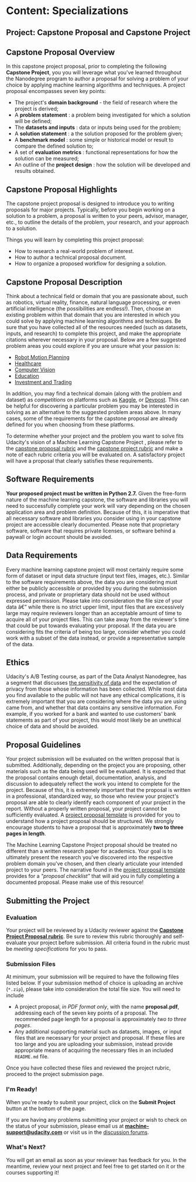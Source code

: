 # Content: Specializations
## Project: Capstone Proposal and Capstone Project

## Capstone Proposal Overview
In this capstone project proposal, prior to completing the following **Capstone Project**, you you will leverage what you\'ve learned throughout the Nanodegree program to author a proposal for solving a problem of your choice by applying machine learning algorithms and techniques. A project proposal encompasses seven key points: 
- The project's **domain background** - the field of research where the project is derived;
- A **problem statement** : a problem being investigated for which a solution will be defined;
- The **datasets and inputs** : data or inputs being used for the problem;
- A **solution statement** : a the solution proposed for the problem given;
- A **benchmark model** : some simple or historical model or result to compare the defined solution to;
- A set of **evaluation metrics** : functional representations for how the solution can be measured;
- An outline of the **project design** : how the solution will be developed and results obtained.

## Capstone Proposal Highlights
The capstone project proposal is designed to introduce you to writing proposals for major projects. Typically, before you begin working on a solution to a problem, a proposal is written to your peers, advisor, manager, etc., to outline the details of the problem, your research, and your approach to a solution.

Things you will learn by completing this project proposal:
- How to research a real-world problem of interest.
- How to author a technical proposal document.
- How to organize a proposed workflow for designing a solution.

## Capstone Proposal Description

Think about a technical field or domain that you are passionate about, such as robotics, virtual reality, finance, natural language processing, or even artificial intelligence (the possibilities are endless!). Then, choose an existing problem within that domain that you are interested in which you could solve by applying machine learning algorithms and techniques. Be sure that you have collected all of the resources needed (such as datasets, inputs, and research) to complete this project, and make the appropriate citations wherever necessary in your proposal. Below are a few suggested problem areas you could explore if you are unsure what your passion is:

- [Robot Motion Planning](https://docs.google.com/document/d/1ZFCH6jS3A5At7_v5IUM5OpAXJYiutFuSIjTzV_E-vdE/pub)
- [Healthcare](https://docs.google.com/document/d/1WzurKKa9AX2DnOH7KiB38mvozdOSemfkGpex8hdTy8c/pub)
- [Computer Vision](https://docs.google.com/document/d/1y-XfjkPFgUQxFIQ9bBncUSjs4HOf5E-45FrLYNBsZb4/pub)
- [Education](https://docs.google.com/document/d/1vjerjRQnWs1kLbZagDYT6rNqiwAG23Yj45oUY88IAxI/pub)
- [Investment and Trading](https://docs.google.com/document/d/1ycGeb1QYKATG6jvz74SAMqxrlek9Ed4RYrzWNhWS-0Q/pub)

In addition, you may find a technical domain (along with the problem and dataset) as *competitions* on platforms such as [Kaggle](http://kaggle.com), or [Devpost](http://devpost.com). This can be helpful for discovering a particular problem you may be interested in solving as an alternative to the suggested problem areas above. In many cases, some of the requirements for the capstone proposal are already defined for you when choosing from these platforms. 

To determine whether your project and the problem you want to solve fits Udacity's vision of a Machine Learning Capstone Project , please refer to the [capstone proposal rubric](https://review.udacity.com/#!/rubrics/410/view) and the [capstone project rubric](https://review.udacity.com/#!/rubrics/108/view) and make a note of each rubric criteria you will be evaluated on. A satisfactory project will have a proposal that clearly satisfies these requirements.

## Software Requirements
**Your proposed project must be written in Python 2.7.** Given the free-form nature of the machine learning capstone, the software and libraries you will need to successfully complete your work will vary depending on the chosen application area and problem definition. Because of this, it is imperative that all necessary software and libraries you consider using in your capstone project are accessible clearly documented. Please note that proprietary software, software that requires private licenses, or software behind a paywall or login account should be avoided.

## Data Requirements
Every machine learning capstone project will most certainly require some form of dataset or input data structure (input text files, images, etc.). Similar to the software requirements above, the data you are considering must either be publicly accessible or provided by you during the submission process, and private or proprietary data should not be used without expressed permission. Please take into consideration the file size of your data â€” while there is no strict upper limit, input files that are excessively large may require reviewers longer than an acceptable amount of time to acquire all of your project files. This can take away from the reviewer's time that could be put towards evaluating your proposal. If the data you are considering fits the criteria of being too large, consider whether you could work with a subset of the data instead, or provide a representative sample of the data.

## Ethics
Udacity's A/B Testing course, as part of the Data Analyst Nanodegree, has a segment that discusses [the sensitivity of data](https://classroom.udacity.com/nanodegrees/nd002/parts/00213454013/modules/411033896375460/lessons/3998098714/concepts/39997087540923#) and the expectation of privacy from those whose information has been collected. While most data you find available to the public will not have any ethical complications, it is extremely important that you are considering where the data you are using came from, and whether that data contains any sensitive information. For example, if you worked for a bank and wanted to use customers' bank statements as part of your project, this would most likely be an unethical choice of data and should be avoided.

## Proposal Guidelines
Your project submission will be evaluated on the written proposal that is submitted. Additionally, depending on the project you are proposing, other materials such as the data being used will be evaluated. It is expected that the proposal contains enough detail, documentation, analysis, and discussion to adequately reflect the work you intend to complete for the project. Because of this, it is extremely important that the proposal is written in a professional, standardized way, so those who review your project's proposal are able to clearly identify each component of your project in the report. Without a properly written proposal, your project cannot be sufficiently evaluated. A [project proposal template](https://github.com/udacity/machine-learning/blob/development/projects/capstone_proposal/proposal_template.md) is provided for you to understand how a project proposal should be structured. We strongly encourage students to have a proposal that is approximately **two to three pages in length**.

The Machine Learning Capstone Project proposal should be treated no different than a written research paper for academics. Your goal is to ultimately present the research you've discovered into the respective problem domain you've chosen, and then clearly articulate your intended project to your peers. The narrative found in the [project proposal template](https://github.com/udacity/machine-learning/blob/development/projects/capstone_proposal/proposal_template.md) provides for a *"proposal checklist"* that will aid you in fully completing a documented proposal. Please make use of this resource!

## Submitting the Project

### Evaluation
Your project will be reviewed by a Udacity reviewer against the **<a href="https://review.udacity.com/#!/rubrics/410/view" target="_blank">Capstone Project Proposal rubric</a>**. Be sure to review this rubric thoroughly and self-evaluate your project before submission. All criteria found in the rubric must be *meeting specifications* for you to pass.

### Submission Files
At minimum, your submission will be required to have the following files listed below. If your submission method of choice is uploading an archive (`*.zip`), please take into consideration the total file size. You will need to include
- A project proposal, *in PDF format only*, with the name **proposal.pdf**, addressing each of the seven key points of a proposal. The recommended page length for a proposal is approximately *two to three pages*.
- Any additional supporting material such as datasets, images, or input files that are necessary for your project and proposal. If these files are too large and you are uploading your submission, instead provide appropriate means of acquiring the necessary files in an included `README.md` file.

Once you have collected these files and reviewed the project rubric, proceed to the project submission page.

### I'm Ready!
When you're ready to submit your project, click on the **Submit Project** button at the bottom of the page.

If you are having any problems submitting your project or wish to check on the status of your submission, please email us at **machine-support@udacity.com** or visit us in the <a href="http://discussions.udacity.com" target="_blank">discussion forums</a>.

### What's Next?
You will get an email as soon as your reviewer has feedback for you. In the meantime, review your next project and feel free to get started on it or the courses supporting it!
